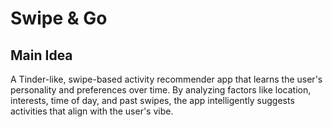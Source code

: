# Swipe & Go 

## Main Idea
A Tinder-like, swipe-based activity recommender app that learns the user's personality and preferences over time. By analyzing factors like location, interests, time of day, and past swipes, the app intelligently suggests activities that align with the user's vibe. 
